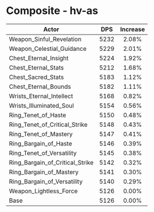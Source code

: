 # Composite - hv-as
| Actor | DPS | Increase |
|---|:---:|:---:|
|Weapon_Sinful_Revelation|5232|2.08%|
|Weapon_Celestial_Guidance|5229|2.01%|
|Chest_Eternal_Insight|5224|1.92%|
|Chest_Eternal_Stats|5212|1.68%|
|Chest_Sacred_Stats|5183|1.12%|
|Chest_Eternal_Bounds|5182|1.11%|
|Wrists_Eternal_Intellect|5168|0.82%|
|Wrists_Illuminated_Soul|5154|0.56%|
|Ring_Tenet_of_Haste|5150|0.48%|
|Ring_Tenet_of_Critical_Strike|5148|0.43%|
|Ring_Tenet_of_Mastery|5147|0.41%|
|Ring_Bargain_of_Haste|5146|0.39%|
|Ring_Tenet_of_Versatility|5145|0.38%|
|Ring_Bargain_of_Critical_Strike|5142|0.32%|
|Ring_Bargain_of_Mastery|5141|0.30%|
|Ring_Bargain_of_Versatility|5140|0.29%|
|Weapon_Lightless_Force|5126|0.00%|
|Base|5126|0.00%|

